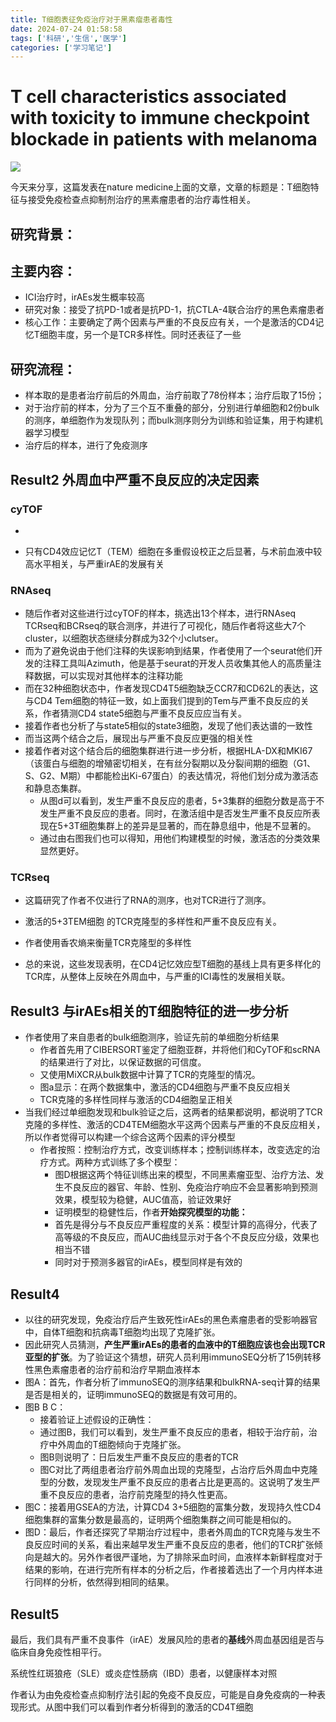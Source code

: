```yaml
---
title: T细胞表征免疫治疗对于黑素瘤患者毒性
date: 2024-07-24 01:58:58
tags: ['科研','生信','医学']
categories: ['学习笔记']
---
```

# T cell characteristics associated with toxicity to immune checkpoint blockade in patients with melanoma

![](https://cdn.jsdelivr.net/gh/Tan031105/Tan-Pichost@main/202407240157284.png)

今天来分享，这篇发表在nature medicine上面的文章，文章的标题是：T细胞特征与接受免疫检查点抑制剂治疗的黑素瘤患者的治疗毒性相关。

## 研究背景：

## 主要内容：

* ICI治疗时，irAEs发生概率较高
* 研究对象：接受了抗PD-1或者是抗PD-1，抗CTLA-4联合治疗的黑色素瘤患者             
* 核心工作：主要确定了两个因素与严重的不良反应有关，一个是激活的CD4记忆T细胞丰度，另一个是TCR多样性。同时还表征了一些

## 研究流程：

* 样本取的是患者治疗前后的外周血，治疗前取了78份样本；治疗后取了15份；
* 对于治疗前的样本，分为了三个互不重叠的部分，分别进行单细胞和2份bulk的测序，单细胞作为发现队列；而bulk测序则分为训练和验证集，用于构建机器学习模型
* 治疗后的样本，进行了免疫测序

## 

## Result2 外周血中严重不良反应的决定因素

### cyTOF

* 

* 只有CD4效应记忆T（TEM）细胞在多重假设校正之后显著，与术前血液中较高水平相关，与严重irAE的发展有关

### RNAseq

* 随后作者对这些进行过cyTOF的样本，挑选出13个样本，进行RNAseq TCRseq和BCRseq的联合测序，并进行了可视化，随后作者将这些大7个cluster，以细胞状态继续分群成为32个小clutser。
* 而为了避免说由于他们注释的失误影响到结果，作者使用了一个seurat他们开发的注释工具叫Azimuth，他是基于seurat的开发人员收集其他人的高质量注释数据，可以实现对其他样本的注释功能
* 而在32种细胞状态中，作者发现CD4T5细胞缺乏CCR7和CD62L的表达，这与CD4 Tem细胞的特征一致，如上面我们提到的Tem与严重不良反应的关系，作者猜测CD4 state5细胞与严重不良反应应当有关。
* 接着作者也分析了与state5相似的state3细胞，发现了他们表达谱的一致性
* 而当这两个结合之后，展现出与严重不良反应更强的相关性
* 接着作者对这个结合后的细胞集群进行进一步分析，根据HLA-DX和MKI67（该蛋白与细胞的增殖密切相关，在有丝分裂期以及分裂间期的细胞（G1、S、G2、M期）中都能检出Ki-67蛋白）的表达情况，将他们划分成为激活态和静息态集群。
  * 从图d可以看到，发生严重不良反应的患者，5+3集群的细胞分数是高于不发生严重不良反应的患者。同时，在激活组中是否发生严重不良反应所表现在5+3T细胞集群上的差异是显著的，而在静息组中，他是不显著的。
  * 通过由右图我们也可以得知，用他们构建模型的时候，激活态的分类效果显然更好。


### TCRseq

* 这篇研究了作者不仅进行了RNA的测序，也对TCR进行了测序。

* 激活的5+3TEM细胞 的TCR克隆型的多样性和严重不良反应有关。
* 作者使用香农熵来衡量TCR克隆型的多样性
* 总的来说，这些发现表明，在CD4记忆效应型T细胞的基线上具有更多样化的TCR库，从整体上反映在外周血中，与严重的ICI毒性的发展相关联。

## Result3 与irAEs相关的T细胞特征的进一步分析

* 作者使用了来自患者的bulk细胞测序，验证先前的单细胞分析结果
  * 作者首先用了CIBERSORT鉴定了细胞亚群，并将他们和CyTOF和scRNA的结果进行了对比，以保证数据的可信度。
  * 又使用MiXCR从bulk数据中计算了TCR的克隆型的情况。
  * 图a显示：在两个数据集中，激活的CD4细胞与严重不良反应相关
  * TCR克隆的多样性同样与激活的CD4细胞呈正相关
* 当我们经过单细胞发现和bulk验证之后，这两者的结果都说明，都说明了TCR克隆的多样性、激活的CD4TEM细胞水平这两个因素与严重的不良反应相关，所以作者觉得可以构建一个综合这两个因素的评分模型
  * 作者按照：控制治疗方式，改变训练样本；控制训练样本，改变选定的治疗方式。两种方式训练了多个模型：
    * 图D根据这两个特征训练出来的模型，不同黑素瘤亚型、治疗方法、发生不良反应的器官、年龄、性别、免疫治疗响应不会显著影响到预测效果，模型较为稳健，AUC值高，验证效果好
    * 证明模型的稳健性后，作者**开始探究模型的功能：**
    * 首先是得分与不良反应严重程度的关系：模型计算的高得分，代表了高等级的不良反应，而AUC曲线显示对于各个不良反应分级，效果也相当不错
    * 同时对于预测多器官的irAEs，模型同样是有效的

## Result4

* 以往的研究发现，免疫治疗后产生致死性irAEs的黑色素瘤患者的受影响器官中，自体T细胞和抗病毒T细胞均出现了克隆扩张。
* 因此研究人员猜测，**产生严重irAEs的患者的血液中的T细胞应该也会出现TCR亚型的扩张**。为了验证这个猜想，研究人员利用immunoSEQ分析了15例转移性黑色素瘤患者的治疗前和治疗早期血液样本
* 图A：首先，作者分析了immunoSEQ的测序结果和bulkRNA-seq计算的结果是否是相关的，证明immunoSEQ的数据是有效可用的。
* 图B B C：
  * 接着验证上述假设的正确性：
  * 通过图B，我们可以看到，发生严重不良反应的患者，相较于治疗前，治疗中外周血的T细胞倾向于克隆扩张。
  * 图B则说明了：日后发生严重不良反应的患者的TCR
  * 图C对比了两组患者治疗前外周血出现的克隆型，占治疗后外周血中克隆型的分数，发现发生严重不良反应的患者占比是更高的。这说明了发生严重不良反应的患者，治疗前克隆型的持久性更高。
* 图C：接着用GSEA的方法，计算CD4 3+5细胞的富集分数，发现持久性CD4细胞集群的富集分数是最高的，证明两个细胞集群之间可能是相似的。
* 图D：最后，作者还探究了早期治疗过程中，患者外周血的TCR克隆与发生不良反应时间的关系，看出来越早发生严重不良反应的患者，他们的TCR扩张倾向是越大的。另外作者很严谨地，为了排除采血时间，血液样本新鲜程度对于结果的影响，在进行完所有样本的分析之后，作者接着选出了一个月内样本进行同样的分析，依然得到相同的结果。

## Result5 

最后，我们具有严重不良事件（irAE）发展风险的患者的**基线**外周血基因组是否与临床自身免疫性相平行。

系统性红斑狼疮（SLE）或炎症性肠病（IBD）患者，以健康样本对照

作者认为由免疫检查点抑制疗法引起的免疫不良反应，可能是自身免疫病的一种表现形式。从图中我们可以看到作者分析得到的激活的CD4T细胞